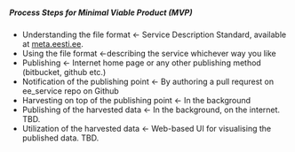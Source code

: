 ##### Process Steps for Minimal Viable Product (MVP)
- Understanding the file format  <- Service Description Standard, available at [meta.eesti.ee](meta.eesti.ee).
- Using the file format <-describing the service whichever way you like
- Publishing <- Internet home page or any other publishing method (bitbucket, github etc.) 
- Notification of the publishing point <- By authoring a pull requrest on ee_service repo on Github
- Harvesting on top of the publishing point <- In the background
- Publishing of the harvested data <- In the background, on the internet. TBD.
- Utilization of the harvested data <- Web-based UI for visualising the published data. TBD.
